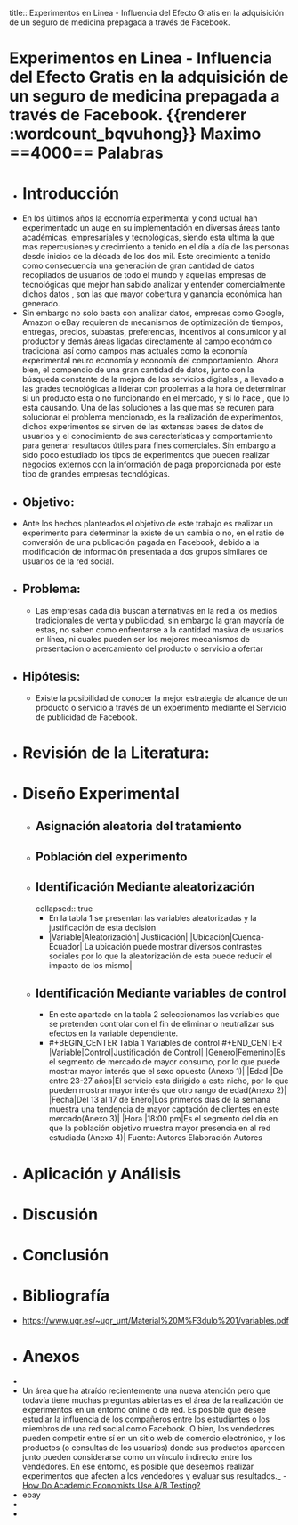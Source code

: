 title:: Experimentos  en Linea - Influencia del Efecto Gratis en la adquisición de un seguro de medicina prepagada a través de Facebook.

# Experimentos  en Linea - Influencia del Efecto Gratis en la adquisición de un seguro de medicina prepagada a través de Facebook.   {{renderer :wordcount_bqvuhong}} Maximo ==4000== Palabras
- # Introducción
- En los últimos años la economía experimental y cond uctual han experimentado un auge en su implementación en diversas áreas tanto académicas, empresariales y tecnológicas, siendo esta ultima la que mas repercusiones y crecimiento a tenido  en el día a día de las personas  desde  inicios de la década de los dos mil. Este crecimiento a tenido como consecuencia una generación de gran cantidad de datos recopilados de usuarios de todo el mundo y aquellas empresas de tecnológicas que mejor han sabido analizar y entender comercialmente dichos datos , son las que mayor cobertura y ganancia económica han generado.
- Sin embargo no solo basta con analizar datos, empresas como Google, Amazon o eBay requieren de mecanismos de optimización de tiempos, entregas, precios, subastas, preferencias, incentivos al consumidor y al productor  y demás áreas ligadas directamente al campo económico tradicional así como campos mas actuales como la economía experimental neuro economía y economía del comportamiento. Ahora bien, el compendio de una gran cantidad de datos, junto con la búsqueda constante de la mejora de los servicios digitales , a llevado a las grades tecnológicas a liderar con problemas a la hora de determinar si  un producto esta o no funcionando en el mercado, y si lo hace , que lo esta causando. Una de las soluciones a las que mas se recuren para solucionar el problema mencionado, es la realización de experimentos, dichos experimentos se sirven de las extensas bases de datos de usuarios y el conocimiento de sus características y comportamiento para generar resultados útiles para fines comerciales. Sin embargo a sido poco estudiado los tipos de experimentos que pueden realizar negocios externos con la información de paga proporcionada por este tipo de grandes  empresas  tecnológicas.
- ## Objetivo:
- Ante los hechos planteados   el objetivo de este trabajo es realizar un experimento para determinar la existe de un cambia o no, en  el ratio de conversión de una publicación pagada en Facebook, debido a la modificación de información presentada a  dos grupos similares  de  usuarios de la red social.
- ## Problema:
	- Las empresas cada día buscan alternativas en la red a los medios tradicionales de venta y publicidad, sin embargo la gran mayoría de estas, no saben como enfrentarse a la cantidad masiva de usuarios en línea, ni cuales pueden ser los mejores mecanismos de presentación o acercamiento del producto o servicio a ofertar
- ## Hipótesis:
	- Existe la posibilidad de conocer la mejor estrategia de alcance de un producto o servicio  a través de un experimento mediante el Servicio de publicidad  de  Facebook.
- # Revisión de la Literatura:
- # Diseño Experimental
	- ## Asignación aleatoria del tratamiento
	- ## Población del experimento
	- ## Identificación Mediante aleatorización
	  collapsed:: true
		- En la tabla 1 se presentan las variables aleatorizadas y la justificación de esta decisión
		- |Variable|Aleatorización| Justiicación|
		  |Ubicación|Cuenca-Ecuador| La ubicación puede mostrar diversos contrastes sociales por lo que la aleatorización de esta puede reducir el impacto de los mismo|
	- ## Identificación Mediante variables de control
		- En este apartado en la tabla 2 seleccionamos  las variables que se pretenden controlar con el fin de eliminar o neutralizar sus efectos en la variable dependiente.
		- #+BEGIN_CENTER
		  Tabla 1 Variables de control
		  #+END_CENTER 
		  |Variable|Control|Justificación de Control|
		  |Genero|Femenino|Es el segmento de mercado de mayor consumo, por lo que puede mostrar mayor interés que el sexo opuesto (Anexo 1)|
		  |Edad |De entre 23-27 años|El servicio esta dirigido a este nicho, por lo que pueden mostrar mayor interés que otro rango de edad(Anexo 2)| 
		  |Fecha|Del 13 al 17  de Enero|Los primeros días de la semana muestra una tendencia de mayor captación de clientes en este mercado(Anexo 3)|
		  |Hora |18:00 pm|Es el segmento del día en que la población objetivo muestra mayor presencia en al red estudiada (Anexo 4)| 
		  Fuente: Autores 
		  Elaboración Autores
- # Aplicación y Análisis
- # Discusión
- # Conclusión
- # Bibliografía
- https://www.ugr.es/~ugr_unt/Material%20M%F3dulo%201/variables.pdf
- # Anexos
-
- Un área que ha atraído recientemente una nueva atención pero que todavía tiene muchas preguntas abiertas es el área de la realización de experimentos en un entorno online o de red. Es posible que desee estudiar la influencia de los compañeros entre los estudiantes o los miembros de una red social como Facebook. O bien, los vendedores pueden competir entre sí en un sitio web de comercio electrónico, y los productos \(o consultas de los usuarios\) donde sus productos aparecen junto pueden considerarse como un vínculo indirecto entre los vendedores. En ese entorno, es posible que deseemos realizar experimentos que afecten a los vendedores y evaluar sus resultados._ - [How Do Academic Economists Use A/B Testing?](https://www.forbes.com/sites/quora/2016/04/05/how-do-academic-economists-use-ab-testing/?sh=181d4d0c1dec)
- ebay
-
-